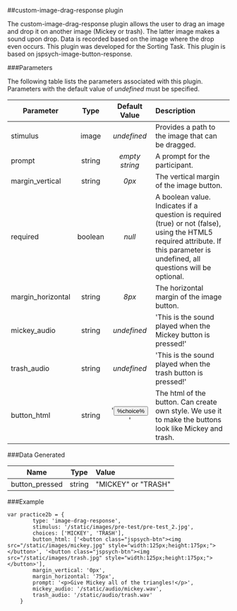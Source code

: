 ##custom-image-drag-response plugin

The custom-image-drag-response plugin allows the user to drag an image and drop it on another image (Mickey or trash). The latter image makes a sound upon drop. Data is recorded based on the image where the drop even occurs. This plugin was developed for the Sorting Task. This plugin is based on jspsych-image-button-response.


###Parameters

The following table lists the parameters associated with this plugin. Parameters with the default value of *undefined* must be specified. 

| Parameter| Type| Default Value| Description|
| ---------|:---:|:------------:|:-----------|
|stimulus|image|*undefined*| Provides a path to the image that can be dragged.
|prompt|string|*empty string*|A prompt for the participant.
|margin_vertical|string|*0px*| The vertical margin of the image button.
|required|boolean|*null*|A boolean value. Indicates if a question is required (true) or not (false), using the HTML5 required attribute.  If this parameter is undefined, all questions will be optional.
|margin_horizontal|string|*8px*| The horizontal margin of the image button.
|mickey_audio|string|*undefined*|'This is the sound played when the Mickey button is pressed!'
|trash_audio|string|*undefined*|'This is the sound played when the trash button is pressed!'
|button_html|string|'<button class="jspsych-btn">%choice%</button>'|The html of the button. Can create own style. We use it to make the buttons look like Mickey and trash.
###Data Generated


| Name| Type|  Value| 
| ---------|:---:|:-----------|
| button_pressed|string|"MICKEY" or "TRASH"

###Example

```
var practice2b = {
		type: 'image-drag-response',
		stimulus: '/static/images/pre-test/pre-test_2.jpg',
		choices: ['MICKEY', 'TRASH'],
		button_html: ['<button class="jspsych-btn"><img src="/static/images/mickey.jpg" style="width:125px;height:175px;"></button>', '<button class="jspsych-btn"><img src="/static/images/trash.jpg" style="width:125px;height:175px;"></button>'],
		margin_vertical: '0px',
		margin_horizontal: '75px',
		prompt: '<p>Give Mickey all of the triangles!</p>',
		mickey_audio: '/static/audio/mickey.wav',
		trash_audio: '/static/audio/trash.wav'
	}


```
